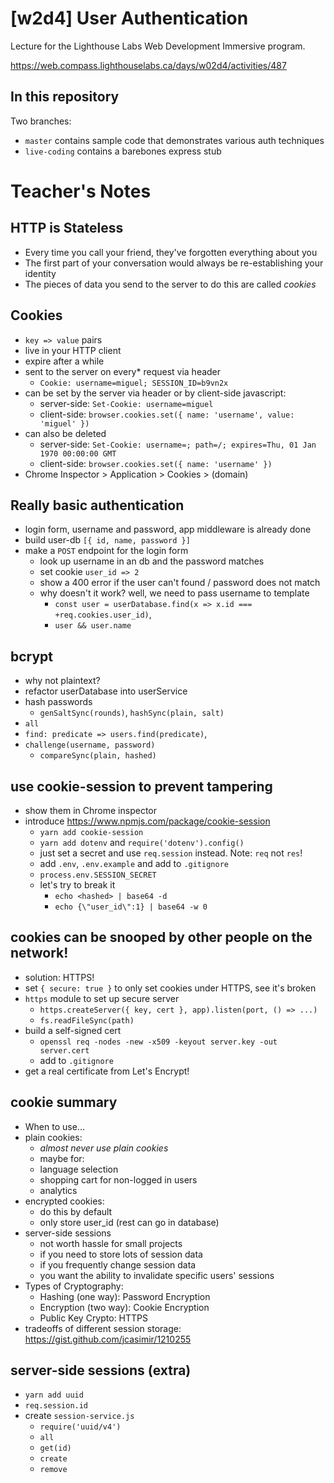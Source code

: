 # [w2d4] User Authentication
Lecture for the Lighthouse Labs Web Development Immersive program.

https://web.compass.lighthouselabs.ca/days/w02d4/activities/487

## In this repository
Two branches:
* `master` contains sample code that demonstrates various auth techniques
* `live-coding` contains a barebones express stub

# Teacher's Notes

## HTTP is Stateless
* Every time you call your friend, they've forgotten everything about you
* The first part of your conversation would always be re-establishing your identity
* The pieces of data you send to the server to do this are called *cookies*

## Cookies
* `key => value` pairs
* live in your HTTP client
* expire after a while
* sent to the server on every* request via header
  * `Cookie: username=miguel; SESSION_ID=b9vn2x`
* can be set by the server via header or by client-side javascript:
  * server-side: `Set-Cookie: username=miguel` 
  * client-side: `browser.cookies.set({ name: 'username', value: 'miguel' })`
* can also be deleted
  * server-side: `Set-Cookie: username=; path=/; expires=Thu, 01 Jan 1970 00:00:00 GMT`
  * client-side: `browser.cookies.set({ name: 'username' })`
* Chrome Inspector > Application > Cookies > (domain)

## Really basic authentication
* login form, username and password, app middleware is already done
* build user-db `[{ id, name, password }]`
* make a `POST` endpoint for the login form
  * look up username in an db and the password matches
  * set cookie `user_id => 2`
  * show a 400 error if the user can't found / password does not match
  * why doesn't it work? well, we need to pass username to template
    * `const user = userDatabase.find(x => x.id === +req.cookies.user_id)`, 
    * `user && user.name`

## bcrypt
* why not plaintext?
* refactor userDatabase into userService
* hash passwords
  * `genSaltSync(rounds)`, `hashSync(plain, salt)`
* `all`
* `find: predicate => users.find(predicate)`,
* `challenge(username, password)`
  * `compareSync(plain, hashed)`

## use cookie-session to prevent tampering
* show them in Chrome inspector
* introduce https://www.npmjs.com/package/cookie-session
  * `yarn add cookie-session`
  * `yarn add dotenv` and `require('dotenv').config()`
  * just set a secret and use `req.session` instead. Note: `req` not `res`!
  * add `.env`, `.env.example` and add to `.gitignore`
  * `process.env.SESSION_SECRET`
  * let's try to break it
    * `echo <hashed> | base64 -d`
    * `echo {\"user_id\":1} | base64 -w 0`

## cookies can be snooped by other people on the network!
* solution: HTTPS!
* set `{ secure: true }` to only set cookies under HTTPS, see it's broken
* `https` module to set up secure server
  * `https.createServer({ key, cert }, app).listen(port, () => ...)`
  * `fs.readFileSync(path)`
* build a self-signed cert
  * `openssl req -nodes -new -x509 -keyout server.key -out server.cert`
  * add to `.gitignore`
* get a real certificate from Let's Encrypt!

## cookie summary
* When to use...
* plain cookies:
  * *almost never use plain cookies*
  * maybe for:
  * language selection
  * shopping cart for non-logged in users
  * analytics
* encrypted cookies:
  * do this by default
  * only store user_id (rest can go in database)
* server-side sessions
  * not worth hassle for small projects
  * if you need to store lots of session data
  * if you frequently change session data
  * you want the ability to invalidate specific users' sessions
* Types of Cryptography:
  * Hashing (one way): Password Encryption
  * Encryption (two way): Cookie Encryption
  * Public Key Crypto: HTTPS
* tradeoffs of different session storage: https://gist.github.com/jcasimir/1210255

## server-side sessions (extra)
* `yarn add uuid`
* `req.session.id`
* create `session-service.js`
  * `require('uuid/v4')`
  * `all`
  * `get(id)`
  * `create`
  * `remove`

